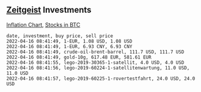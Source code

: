 ## [Zeitgeist](index.html) Investments

[Inflation Chart](https://inflationchart.com),
[Stocks in BTC](https://stonksinbtc.xyz/)

```
date, investment, buy price, sell price
2022-04-16 08:41:49, 1-EUR, 1.08 USD, 1.08 USD
2022-04-16 08:41:49, 1-EUR, 6.93 CNY, 6.93 CNY
2022-04-16 08:41:49, crude-oil-brent-barrel, 111.7 USD, 111.7 USD
2022-04-16 08:41:49, gold-10g, 617.48 EUR, 581.61 EUR
2022-04-16 08:41:55, lego-2019-30365-1-satellit, 4.0 USD, 4.0 USD
2022-04-16 08:41:56, lego-2019-60224-1-satellitenwartung, 11.0 USD, 11.0 USD
2022-04-16 08:41:57, lego-2019-60225-1-rovertestfahrt, 24.0 USD, 24.0 USD
```
